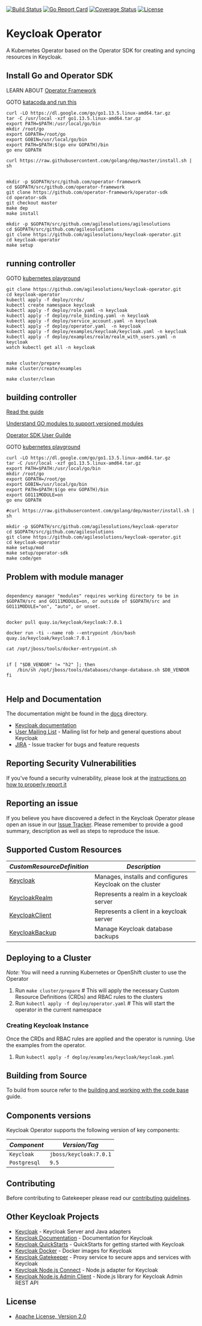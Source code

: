 [![Build Status](https://travis-ci.org/keycloak/keycloak-operator.svg?branch=master)](https://travis-ci.org/keycloak/keycloak-operator)
[![Go Report Card](https://goreportcard.com/badge/github.com/keycloak/keycloak-operator)](https://goreportcard.com/report/github.com/keycloak/keycloak-operator)
[![Coverage Status](https://coveralls.io/repos/github/keycloak/keycloak-operator/badge.svg?branch=master)](https://coveralls.io/github/keycloak/keycloak-operator?branch=master)
[![License](https://img.shields.io/badge/License-Apache%202.0-blue.svg)](https://opensource.org/licenses/Apache-2.0)

# Keycloak Operator
A Kubernetes Operator based on the Operator SDK for creating and syncing resources in Keycloak.

## Install Go and Operator SDK

LEARN ABOUT [Operator Framework](https://www.katacoda.com/openshift/courses/operatorframework)

GOTO [katacoda and run this](https://www.katacoda.com/courses/kubernetes/launch-single-node-cluster)

```
curl -LO https://dl.google.com/go/go1.13.5.linux-amd64.tar.gz
tar -C /usr/local -xzf go1.13.5.linux-amd64.tar.gz
export PATH=$PATH:/usr/local/go/bin
mkdir /root/go
export GOPATH=/root/go
export GOBIN=/usr/local/go/bin
export PATH=$PATH:$(go env GOPATH)/bin
go env GOPATH

curl https://raw.githubusercontent.com/golang/dep/master/install.sh | sh


mkdir -p $GOPATH/src/github.com/operator-framework
cd $GOPATH/src/github.com/operator-framework
git clone https://github.com/operator-framework/operator-sdk
cd operator-sdk
git checkout master
make dep
make install

mkdir -p $GOPATH/src/github.com/agilesolutions/agilesolutions
cd $GOPATH/src/github.com/agilesolutions
git clone https://github.com/agilesolutions/keycloak-operator.git
cd keycloak-operator
make setup

```

## running controller

GOTO [kubernetes playground](https://www.katacoda.com/courses/kubernetes/playground)

```
git clone https://github.com/agilesolutions/keycloak-operator.git
cd keycloak-operator
kubectl apply -f deploy/crds/
kubectl create namespace keycloak
kubectl apply -f deploy/role.yaml -n keycloak
kubectl apply -f deploy/role_binding.yaml -n keycloak
kubectl apply -f deploy/service_account.yaml -n keycloak
kubectl apply -f deploy/operator.yaml  -n keycloak
kubectl apply -f deploy/examples/keycloak/keycloak.yaml -n keycloak
kubectl apply -f deploy/examples/realm/realm_with_users.yaml -n keycloak
watch kubectl get all -n keycloak


make cluster/prepare
make cluster/create/examples

make cluster/clean
```

## building controller

[Read the guide](https://github.com/agilesolutions/keycloak-operator/blob/master/docs/building.md)

[Understand GO modules to support versioned modules](https://github.com/golang/go/wiki/Modules)

[Operator SDK User Guilde](https://github.com/operator-framework/operator-sdk/blob/master/doc/user-guide.md#go-modules)

GOTO [kubernetes playground](https://www.katacoda.com/courses/kubernetes/playground)

```
curl -LO https://dl.google.com/go/go1.13.5.linux-amd64.tar.gz
tar -C /usr/local -xzf go1.13.5.linux-amd64.tar.gz
export PATH=$PATH:/usr/local/go/bin
mkdir /root/go
export GOPATH=/root/go
export GOBIN=/usr/local/go/bin
export PATH=$PATH:$(go env GOPATH)/bin
export GO111MODULE=on
go env GOPATH

#curl https://raw.githubusercontent.com/golang/dep/master/install.sh | sh

mkdir -p $GOPATH/src/github.com/agilesolutions/keycloak-operator
cd $GOPATH/src/github.com/agilesolutions
git clone https://github.com/agilesolutions/keycloak-operator.git
cd keycloak-operator
make setup/mod
make setup/operator-sdk
make code/gen
```

## Problem with module manager

```

dependency manager "modules" requires working directory to be in $GOPATH/src and GO111MODULE=on, or outside of $GOPATH/src and GO111MODULE="on", "auto", or unset. 


docker pull quay.io/keycloak/keycloak:7.0.1

docker run -ti --name rob --entrypoint /bin/bash quay.io/keycloak/keycloak:7.0.1

cat /opt/jboss/tools/docker-entrypoint.sh


if [ "$DB_VENDOR" != "h2" ]; then
    /bin/sh /opt/jboss/tools/databases/change-database.sh $DB_VENDOR
fi


```

## Help and Documentation

The documentation might be found in the  [docs](./docs/README.asciidoc) directory.

* [Keycloak documentation](https://www.keycloak.org/documentation.html)
* [User Mailing List](https://lists.jboss.org/mailman/listinfo/keycloak-user) - Mailing list for help and general questions about Keycloak
* [JIRA](https://issues.jboss.org/projects/KEYCLOAK) - Issue tracker for bugs and feature requests

## Reporting Security Vulnerabilities

If you've found a security vulnerability, please look at the [instructions on how to properly report it](http://www.keycloak.org/security.html)

## Reporting an issue

If you believe you have discovered a defect in the Keycloak Operator please open an issue in our [Issue Tracker](https://issues.jboss.org/projects/KEYCLOAK).
Please remember to provide a good summary, description as well as steps to reproduce the issue.

## Supported Custom Resources
| *CustomResourceDefinition*                                            | *Description*                                            |
| --------------------------------------------------------------------- | -------------------------------------------------------- |
| [Keycloak](./deploy/crds/keycloak.org_keycloaks_crd.yaml)             | Manages, installs and configures Keycloak on the cluster |
| [KeycloakRealm](./deploy/crds/keycloak.org_keycloakrealms_crd.yaml)   | Represents a realm in a keycloak server                  |
| [KeycloakClient](./deploy/crds/keycloak.org_Kkycloakclients_crd.yaml) | Represents a client in a keycloak server                 |
| [KeycloakBackup](./deploy/crds/keycloak.org_Kkycloakbackups_crd.yaml) | Manage Keycloak database backups                         |

## Deploying to a Cluster
*Note*: You will need a running Kubernetes or OpenShift cluster to use the Operator

1. Run `make cluster/prepare` # This will apply the necessary Custom Resource Definitions (CRDs) and RBAC rules to the clusters
2. Run `kubectl apply -f deploy/operator.yaml` # This will start the operator in the current namespace

### Creating Keycloak Instance
Once the CRDs and RBAC rules are applied and the operator is running. Use the examples from the operator.

1. Run `kubectl apply -f deploy/examples/keycloak/keycloak.yaml` 

## Building from Source

To build from source refer to the [building and working with the code base](docs/building.md) guide.

## Components versions

Keycloak Operator supports the following version of key components:

 | *Component*  | *Version/Tag*          |
 | ------------ | ---------------------- |
 | `Keycloak`   | `jboss/keycloak:7.0.1` |
 | `Postgresql` | `9.5`                  |

## Contributing

Before contributing to Gatekeeper please read our [contributing guidelines](CONTRIBUTING.md).

## Other Keycloak Projects

* [Keycloak](https://github.com/keycloak/keycloak) - Keycloak Server and Java adapters
* [Keycloak Documentation](https://github.com/keycloak/keycloak-documentation) - Documentation for Keycloak
* [Keycloak QuickStarts](https://github.com/keycloak/keycloak-quickstarts) - QuickStarts for getting started with Keycloak
* [Keycloak Docker](https://github.com/jboss-dockerfiles/keycloak) - Docker images for Keycloak
* [Keycloak Gatekeeper](https://github.com/keycloak/keycloak-gatekeeper) - Proxy service to secure apps and services with Keycloak
* [Keycloak Node.js Connect](https://github.com/keycloak/keycloak-nodejs-connect) - Node.js adapter for Keycloak
* [Keycloak Node.js Admin Client](https://github.com/keycloak/keycloak-nodejs-admin-client) - Node.js library for Keycloak Admin REST API

## License

* [Apache License, Version 2.0](https://www.apache.org/licenses/LICENSE-2.0)
